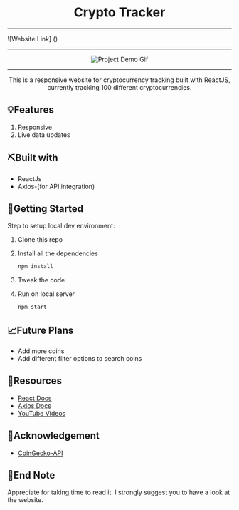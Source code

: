 <h1 align="center">Crypto Tracker</h1>

<hr />
![Website Link] ()
<hr />
<div align="center">

<!-- Add your project demo gif here -->

![Project Demo Gif]()

</div>

<hr />

<p align="center">This is a responsive website for cryptocurrency tracking built with ReactJS, currently tracking 100 different cryptocurrencies.</p>

## 💡Features

1. Responsive
2. Live data updates

## ⛏️Built with

- ReactJs
- Axios-(for API integration)

## 🏁Getting Started

Step to setup local dev environment:

1. Clone this repo
1. Install all the dependencies

   ```bash
   npm install
   ```

1. Tweak the code
1. Run on local server

   ```bash
   npm start
   ```

## 📈Future Plans

- Add more coins
- Add different filter options to search coins

## 🧬Resources

- [React Docs](https://reactjs.org/)
- [Axios Docs](https://axios-http.com/docs/intro)
- [YouTube Videos](https://www.youtube.com/watch?v=GHC7KrmO4oY&list=PLDo-ARIFH4is6iftiue3P6wt73Tbmi7lw&index=59&t=987s)

## 🎉Acknowledgement

- [CoinGecko-API](https://www.coingecko.com/en/api#explore-api)

## 👋End Note

Appreciate for taking time to read it. I strongly suggest you to have a look at the website.
